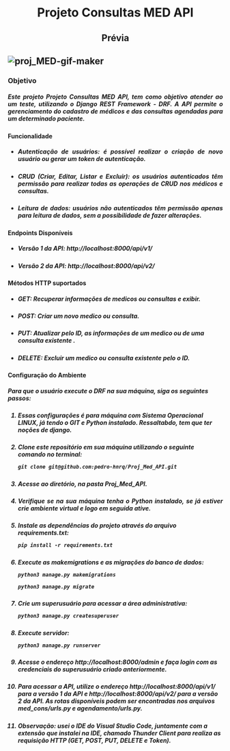 <h1 align="center"> Projeto Consultas MED API </h1>

<h2 align="center"> Prévia <h2>

![proj_MED-gif-maker](https://github.com/pedro-hnrq/Proj_Med_API/assets/74242717/dfa82085-b1a0-48b4-be34-e90dcabc4d23)


<h3>Objetivo</h3>

<h5 align="justify">Este projeto Projeto Consultas MED API, tem como objetivo atender ao um teste, utilizando o Django REST Framework - DRF. A API permite o gerenciamento do cadastro de médicos e das consultas agendadas para um determinado paciente.</h5>

<h4>Funcionalidade</h4>

<ul>
<h5 align="justify"><li>Autenticação de usuários: é possível realizar o criação de novo usuário ou gerar um token de autenticação.</li></h5>
<h5 align="justify"><li>CRUD (Criar, Editar, Listar e Excluir): os usuários autenticados têm permissão para realizar todas as operações de CRUD nos médicos e consultas.</li></h5>
<h5 align="justify"><li>Leitura de dados: usuários não autenticados têm permissão apenas para leitura de dados, sem a possibilidade de fazer alterações.</li></h5>
</ul>

<h4>Endpoints Disponíveis</h4>
<ul>
<h5><li>Versão 1 da API: http://localhost:8000/api/v1/</li></h5>
<h5><li>Versão 2 da API: http://localhost:8000/api/v2/</li></h5>
</ul>

<h4>Métodos HTTP suportados</h4>
<ul>
<h5><li>GET: Recuperar informações de medicos ou consultas e exibir.</li></h5>
<h5><li>POST: Criar um novo medico ou consulta.</li></h5>
<h5><li>PUT: Atualizar pelo ID, as informações de um medico ou de uma consulta existente .</li></h5>
<h5><li>DELETE: Excluir um medico ou consulta existente pelo o ID.</li></h5>
</ul>

<h4>Configuração do Ambiente</h4>
  <h5>Para que o usuário execute o DRF na sua máquina, siga os seguintes passos:</h5>
  
<ol>
<h5><li>Essas configurações é para máquina com Sistema Operacional LINUX, já tendo o GIT e Python instalado. Ressaltabdo, tem que ter noções de django.</li></h5>
<h5><li>Clone este repositório em sua máquina utilizando o seguinte comando no terminal: 
 
```
git clone git@github.com:pedro-hnrq/Proj_Med_API.git
```  
</li></h5>   
 <h5><li>Acesse ao diretório, na pasta Proj_Med_API.</li></h5>
    
 <h5 align="justify"><li>Verifique se na sua máquina tenha o Python instalado, se já estiver crie ambiente virtual e logo em seguida ative. </li></h5>
  
<h5><li>Instale as dependências do projeto através do arquivo requirements.txt: 
  
```
pip install -r requirements.txt
```
</li></h5>

<h5><li>Execute as makemigrations e as migrações do banco de dados:

```
python3 manage.py makemigrations
```

```
python3 manage.py migrate
```
</li></h5>  

<h5><li>Crie um superusuário para acessar a área administrativa:
  
```
python3 manage.py createsuperuser
```
</li></h5>  

<h5><li>Execute servidor:  
  
```
python3 manage.py runserver
```
</li></h5>  
<h5><li>Acesse o endereço http://localhost:8000/admin e faça login com as credenciais do superusuário criado anteriormente.</li></h5>

<h5><li>Para acessar a API, utilize o endereço http://localhost:8000/api/v1/ para a versão 1 da API e http://localhost:8000/api/v2/ para a versão 2 da API. As rotas disponíveis podem ser encontradas nos arquivos med_cons/urls.py e agendamento/urls.py.</li></h5> 
  
<h5><li>Observação: usei o IDE do Visual Studio Code, juntamente com a extensão que instalei na IDE, chamado Thunder Client para realiza as requisição HTTP (GET, POST, PUT, DELETE e Token).</li></h5>
</ol>

